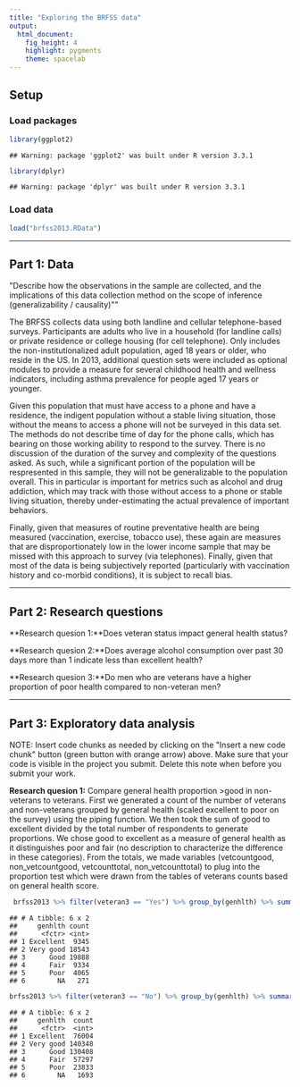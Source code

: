 ```yaml
---
title: "Exploring the BRFSS data"
output: 
  html_document: 
    fig_height: 4
    highlight: pygments
    theme: spacelab
---
```


## Setup

### Load packages


```r
library(ggplot2)
```

```
## Warning: package 'ggplot2' was built under R version 3.3.1
```

```r
library(dplyr)
```

```
## Warning: package 'dplyr' was built under R version 3.3.1
```

### Load data


```r
load("brfss2013.RData")
```



* * *

## Part 1: Data
"Describe how the observations in the sample are collected, and the implications of this data collection method on the scope of inference (generalizability / causality)""

The BRFSS collects data using both landline and cellular telephone-based surveys. Participants are adults who live in a household (for landline calls) or private residence or college housing (for cell telephone). Only includes the non-institutionalized adult population, aged 18 years or older, who reside in the US. In 2013, additional question sets were included as optional modules to provide a measure for several childhood health and wellness indicators, including asthma prevalence for people aged 17 years or younger.

Given this population that must have access to a phone and have a residence, the indigent population without a stable living situation, those without the means to access a phone will not be surveyed in this data set. The methods do not describe time of day for the phone calls, which has bearing on those working ability to respond to the survey. There is no discussion of the duration of the survey and complexity of the questions asked. As such, while a significant portion of the population will be respresented in this sample, they will not be generalizable to the population overall. This in particular is important for metrics such as alcohol and drug addiction, which may track with those without access to a phone or stable living situation, thereby under-estimating the actual prevalence of important behaviors.  

Finally, given that measures of routine preventative health are being measured (vaccination, exercise, tobacco use), these again are measures that are disproportionately low in the lower income sample that may be missed with this approach to survey (via telephones). Finally, given that most of the data is being subjectively reported (particularly with vaccination history and co-morbid conditions), it is subject to recall bias.

* * *

## Part 2: Research questions

**Research quesion 1:**Does veteran status impact general health status?

**Research quesion 2:**Does average alcohol consumption over past 30 days more than 1 indicate less than excellent health?

**Research quesion 3:**Do men who are veterans have a higher proportion of poor health compared to non-veteran men?


* * *

## Part 3: Exploratory data analysis

NOTE: Insert code chunks as needed by clicking on the "Insert a new code chunk" 
button (green button with orange arrow) above. Make sure that your code is visible
in the project you submit. Delete this note when before you submit your work.

**Research quesion 1:**
Compare general health proportion >good in non-veterans to veterans. First we generated a count of the number of veterans and non-veterans grouped by general health (scaled excellent to poor on the survey) using the piping function. We then took the sum of good to excellent divided by the total number of respondents to generate proportions. We chose good to excellent as a measure of general health as it distinguishes poor and fair (no description to characterize the difference in these categories). From the totals, we made variables (vetcountgood, non_vetcountgood, vetcounttotal, non_vetcounttotal) to plug into the proportion test which were drawn from the tables of veterans counts based on general health score.

```r
 brfss2013 %>% filter(veteran3 == "Yes") %>% group_by(genhlth) %>% summarise(count = n())
```

```
## # A tibble: 6 x 2
##     genhlth count
##      <fctr> <int>
## 1 Excellent  9345
## 2 Very good 18543
## 3      Good 19888
## 4      Fair  9334
## 5      Poor  4065
## 6        NA   271
```


```r
brfss2013 %>% filter(veteran3 == "No") %>% group_by(genhlth) %>% summarise(count = n())
```

```
## # A tibble: 6 x 2
##     genhlth  count
##      <fctr>  <int>
## 1 Excellent  76004
## 2 Very good 140348
## 3      Good 130408
## 4      Fair  57297
## 5      Poor  23833
## 6        NA   1693
```















